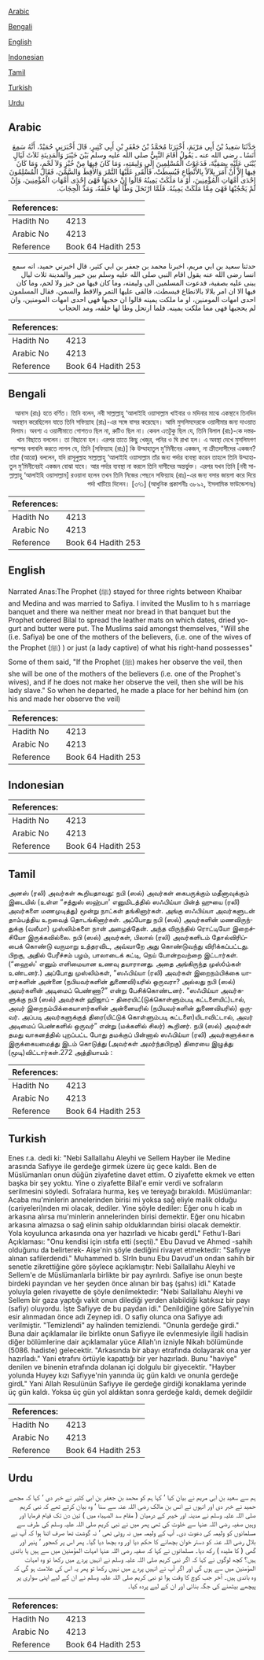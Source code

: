 [Arabic](#arabic)

[Bengali](#bengali)

[English](#english)

[Indonesian](#indonesian)

[Tamil](#tamil)

[Turkish](#turkish)

[Urdu](#urdu)

## Arabic


<div dir="rtl" lang="ar" style={{fontSize:'larger',backgroundColor:'#f8f9fa',padding:20}}>
حَدَّثَنَا سَعِيدُ بْنُ أَبِي مَرْيَمَ، أَخْبَرَنَا مُحَمَّدُ بْنُ جَعْفَرِ بْنِ أَبِي كَثِيرٍ، قَالَ أَخْبَرَنِي حُمَيْدٌ، أَنَّهُ سَمِعَ أَنَسًا ـ رضى الله عنه ـ يَقُولُ أَقَامَ النَّبِيُّ صلى الله عليه وسلم بَيْنَ خَيْبَرَ وَالْمَدِينَةِ ثَلاَثَ لَيَالٍ يُبْنَى عَلَيْهِ بِصَفِيَّةَ، فَدَعَوْتُ الْمُسْلِمِينَ إِلَى وَلِيمَتِهِ، وَمَا كَانَ فِيهَا مِنْ خُبْزٍ وَلاَ لَحْمٍ، وَمَا كَانَ فِيهَا إِلاَّ أَنْ أَمَرَ بِلاَلاً بِالأَنْطَاعِ فَبُسِطَتْ، فَأَلْقَى عَلَيْهَا التَّمْرَ وَالأَقِطَ وَالسَّمْنَ، فَقَالَ الْمُسْلِمُونَ إِحْدَى أُمَّهَاتِ الْمُؤْمِنِينَ، أَوْ مَا مَلَكَتْ يَمِينُهُ قَالُوا إِنْ حَجَبَهَا فَهْىَ إِحْدَى أُمَّهَاتِ الْمُؤْمِنِينَ، وَإِنْ لَمْ يَحْجُبْهَا فَهْىَ مِمَّا مَلَكَتْ يَمِينُهُ‏.‏ فَلَمَّا ارْتَحَلَ وَطَّأَ لَهَا خَلْفَهُ، وَمَدَّ الْحِجَابَ‏.‏
</div>
<div style={{backgroundColor:'#f8f9fa',padding:20, marginBottom: 10}}><table> <thead> <tr> <th>References:</th> <th></th> </tr> </thead> <tbody><tr><td>Hadith No</td><td>4213</td></tr><tr><td>Arabic No</td><td>4213</td></tr><tr><td>Reference</td><td>Book 64 Hadith 253</td></tr></tbody></table></div>


<div dir="rtl" lang="ar" style={{fontSize:'larger',backgroundColor:'#f8f9fa',padding:20}}>
حدثنا سعيد بن ابي مريم، اخبرنا محمد بن جعفر بن ابي كثير، قال اخبرني حميد، انه سمع انسا رضى الله عنه يقول اقام النبي صلى الله عليه وسلم بين خيبر والمدينة ثلاث ليال يبنى عليه بصفية، فدعوت المسلمين الى وليمته، وما كان فيها من خبز ولا لحم، وما كان فيها الا ان امر بلالا بالانطاع فبسطت، فالقى عليها التمر والاقط والسمن، فقال المسلمون احدى امهات المومنين، او ما ملكت يمينه قالوا ان حجبها فهى احدى امهات المومنين، وان لم يحجبها فهى مما ملكت يمينه. فلما ارتحل وطا لها خلفه، ومد الحجاب
</div>
<div style={{backgroundColor:'#f8f9fa',padding:20, marginBottom: 10}}><table> <thead> <tr> <th>References:</th> <th></th> </tr> </thead> <tbody><tr><td>Hadith No</td><td>4213</td></tr><tr><td>Arabic No</td><td>4213</td></tr><tr><td>Reference</td><td>Book 64 Hadith 253</td></tr></tbody></table></div>

## Bengali


<div dir="rtl" lang="bn" style={{fontSize:'larger',backgroundColor:'#f8f9fa',padding:20}}>
আনাস (রাঃ) হতে বর্ণিত। তিনি বলেন, নবী সাল্লাল্লাহু ‘আলাইহি ওয়াসাল্লাম খাইবার ও মদিনার মাঝে একস্থানে তিনদিন অবস্থান করেছিলেন যাতে তিনি সফিয়্যাহ (রাঃ)-এর সঙ্গে বাসর করেছেন। আমি মুসলিমদেরকে ওয়ালীমার জন্য দাওয়াত দিলাম। অবশ্য এ ওয়ালীমাতে গোশতও ছিল না, রুটিও ছিল না। কেবল এতটুকু ছিল যে, তিনি বিলাল (রাঃ)-কে দস্তরখান বিছাতে বললেন। তা বিছানো হল। এরপর তাতে কিছু খেজুর, পনির ও ঘি রাখা হল। এ অবস্থা দেখে মুসলিমগণ পরস্পর বলাবলি করতে লাগল যে, তিনি [সফিয়্যাহ (রাঃ)] কি উম্মাহাতুল মু’মিনীনের একজন, না ক্রীতদাসীদের একজন? তাঁরা (আরো) বললেন, যদি রাসূলুল্লাহ সাল্লাল্লাহু ‘আলাইহি ওয়াসাল্লাম তাঁর জন্য পর্দার ব্যবস্থা করেন তাহলে তিনি উম্মাহাতুল মু’মিনীনেরই একজন বোঝা যাবে। আর পর্দার ব্যবস্থা না করলে তিনি দাসীদের অন্তর্ভুক্ত। এরপর যখন তিনি [নবী সাল্লাল্লাহু ‘আলাইহি ওয়াসাল্লাম] রওয়ানা হলেন তখন তিনি নিজের পেছনে সফিয়্যাহ (রাঃ)-এর জন্য বসার জায়গা করে দিয়ে পর্দা খাটিয়ে দিলেন। [৩৭১] (আধুনিক প্রকাশনীঃ ৩৮৯২, ইসলামিক ফাউন্ডেশনঃ)
</div>
<div style={{backgroundColor:'#f8f9fa',padding:20, marginBottom: 10}}><table> <thead> <tr> <th>References:</th> <th></th> </tr> </thead> <tbody><tr><td>Hadith No</td><td>4213</td></tr><tr><td>Arabic No</td><td>4213</td></tr><tr><td>Reference</td><td>Book 64 Hadith 253</td></tr></tbody></table></div>

## English


<div dir="ltr" lang="en" style={{fontSize:'larger',backgroundColor:'#f8f9fa',padding:20}}>
Narrated Anas:The Prophet (ﷺ) stayed for three rights between Khaibar and Medina and was married to Safiya. I invited the Muslim to h s marriage banquet and there wa neither meat nor bread in that banquet but the Prophet ordered Bilal to spread the leather mats on which dates, dried yogurt and butter were put. The Muslims said amongst themselves, "Will she (i.e. Safiya) be one of the mothers of the believers, (i.e. one of the wives of the Prophet (ﷺ) ) or just (a lady captive) of what his right-hand possesses" Some of them said, "If the Prophet (ﷺ) makes her observe the veil, then she will be one of the mothers of the believers (i.e. one of the Prophet's wives), and if he does not make her observe the veil, then she will be his lady slave." So when he departed, he made a place for her behind him (on his and made her observe the veil)
</div>
<div style={{backgroundColor:'#f8f9fa',padding:20, marginBottom: 10}}><table> <thead> <tr> <th>References:</th> <th></th> </tr> </thead> <tbody><tr><td>Hadith No</td><td>4213</td></tr><tr><td>Arabic No</td><td>4213</td></tr><tr><td>Reference</td><td>Book 64 Hadith 253</td></tr></tbody></table></div>

## Indonesian


<div dir="ltr" lang="id" style={{fontSize:'larger',backgroundColor:'#f8f9fa',padding:20}}>

</div>
<div style={{backgroundColor:'#f8f9fa',padding:20, marginBottom: 10}}><table> <thead> <tr> <th>References:</th> <th></th> </tr> </thead> <tbody><tr><td>Hadith No</td><td>4213</td></tr><tr><td>Arabic No</td><td>4213</td></tr><tr><td>Reference</td><td>Book 64 Hadith 253</td></tr></tbody></table></div>

## Tamil


<div dir="ltr" lang="ta" style={{fontSize:'larger',backgroundColor:'#f8f9fa',padding:20}}>
அனஸ் (ரலி) அவர்கள் கூறியதாவது: நபி (ஸல்) அவர்கள் கைபருக்கும் மதீனாவுக்கும் இடையில் (உள்ள “சத்துஸ் ஸஹ்பா' எனுமிடத்தில் ஸஃபிய்யா பின்த் ஹுயை (ரலி) அவர்களை மணமுடித்து) மூன்று நாட்கள் தங்கினார்கள். அங்கு ஸஃபிய்யா அவர்களுடன் தாம்பத்திய உறவைத் தொடங்கினார்கள். அப்போது நபி (ஸல்) அவர்களின் மணவிருந்துக்கு (வலீமா) முஸ்லிம்களை நான் அழைத்தேன். அந்த விருந்தில் ரொட்டியோ இறைச்சியோ இருக்கவில்லை. நபி (ஸல்) அவர்கள், பிலால் (ரலி) அவர்களிடம் தோல்விரிப்பைக் கொண்டு வருமாறு உத்தரவிட, அவ்வாறே அது கொண்டுவந்து விரிக்கப்பட்டது. பிறகு, அதில் பேரீச்சம் பழம், பாலாடைக் கட்டி, நெய் போன்றவற்றை இட்டார்கள். (“ஹைஸ்' எனும் எளிமையான உணவு தயாரானது. அதை அங்கிருந்த முஸ்óம்கள் உண்டனர்.) அப்போது முஸ்லிம்கள், “ஸஃபிய்யா (ரலி) அவர்கள் இறைநம்பிக்கை யாளர்களின் அன்னை (நபியவர்களின் துணைவி)யரில் ஒருவரா? அல்லது நபி (ஸல்) அவர்களின் அடிமைப் பெண்ணா?” என்று பேசிக்கொண்டனர். “ஸஃபிய்யா அவர்களுக்கு நபி (ஸல்) அவர்கள் ஹிஜாப் - திரையிட்(டுக்கொள்ளும்படி கட்டளையிட்)டால், அவர் இறைநம்பிக்கையாளர்களின் அன்னையரில் (நபியவர்களின் துணைவியரில்) ஒருவர். அப்படி அவர்களுக்குத் திரை(யிட்டுக் கொள்ளும்படி கட்டளை)யிடாவிட்டால், அவர் அடிமைப் பெண்களில் ஒருவர்” என்று (மக்களில் சிலர்) கூறினர். நபி (ஸல்) அவர்கள் தமது வாகனத்தில் புறப்பட்ட போது தமக்குப் பின்னால் ஸஃபிய்யா (ரலி) அவர்களுக்காக இருக்கையமைத்து இடம் கொடுத்து (அவர்கள் அமர்ந்தபிறகு) திரையை இழுத்து (மூடி)விட்டார்கள்.272 அத்தியாயம் :
</div>
<div style={{backgroundColor:'#f8f9fa',padding:20, marginBottom: 10}}><table> <thead> <tr> <th>References:</th> <th></th> </tr> </thead> <tbody><tr><td>Hadith No</td><td>4213</td></tr><tr><td>Arabic No</td><td>4213</td></tr><tr><td>Reference</td><td>Book 64 Hadith 253</td></tr></tbody></table></div>

## Turkish


<div dir="ltr" lang="tr" style={{fontSize:'larger',backgroundColor:'#f8f9fa',padding:20}}>
Enes r.a. dedi ki: "Nebi Sallallahu Aleyhi ve Sellem Hayber ile Medine arasında Safiyye ile gerdeğe girmek üzere üç gece kaldı. Ben de Müslümanları onun düğün ziyafetine davet ettim. O ziyafette ekmek ve etten başka bir şey yoktu. Yine o ziyafette Bilal'e emir verdi ve sofraların serilmesini söyledi. Sofralara hurma, keş ve tereyağı bırakıldı. Müslümanlar: Acaba mu'minlerin annelerinden birisi mi yoksa sağ eliyle malik olduğu (cariyeleri)nden mi olacak, dediler. Yine şöyle dediler: Eğer onu h icab ın arkasına alırsa mu'minlerin annelerinden birisi demektir. Eğer onu hicabın arkasına almazsa o sağ elinin sahip olduklarından birisi olacak demektir. Yola koyulunca arkasında ona yer hazırladı ve hicabı gerdL" Fethu'l-Bari Açıklaması: "Onu kendisi için ıstıfa etti (seçti)." Ebu Davud ve Ahmed -sahih olduğunu da belirterek- Aişe'nin şöyle dediğini rivayet etmektedir: "Safiyye alınan safilerdendi." Muhammed b. Slrln bunu Ebu Davud'un ondan sahih bir senetle zikrettiğine göre şöylece açıklamıştır: Nebi Sallallahu Aleyhi ve Sellem'e de Müslümanlarla birlikte bir pay ayrılırdı. Safiye ise onun beşte birdeki payından ve her şeyden önce alınan bir baş (şahıs) idi." Katade yoluyla gelen rivayette de şöyle denilmektedir: "Nebi Sallallahu Aleyhi ve Sellem bir gaza yaptığı vakit onun dilediği yerden alabildiği katıksız bir payı (safiy) oluyordu. İşte Safiyye de bu paydan idi." Denildiğine göre Safiyye'nin esir alınmadan önce adı Zeynep idi. O safiy olunca ona Safiyye adı verilmiştir. "Temizlendi" ay halinden temizlendi. "Onunla gerdeğe girdi." Buna dair açıklamalar ile birlikte onun Safiyye ile evlenmesiyle ilgili hadisin diğer bölümlerine dair açıklamalar yüce Allah'ın izniyle Nikah bölümünde (5086. hadiste) gelecektir. "Arkasında bir abayı etrafında dolayarak ona yer hazırladı." Yani etrafını örtüyle kapattığı bir yer hazırladı. Bunu "haviye" denilen ve binenin etrafında dolanan içi dolgulu bir giyecektir. "Hayber yolunda Huyey kızı Safiyye'nin yanında üç gün kaldı ve onunla gerdeğe girdL" Yani Allah Resulünün Safiyye ile gerdeğe girdiği konaklama yerinde üç gün kaldı. Yoksa üç gün yol aldıktan sonra gerdeğe kaldı, demek değildir
</div>
<div style={{backgroundColor:'#f8f9fa',padding:20, marginBottom: 10}}><table> <thead> <tr> <th>References:</th> <th></th> </tr> </thead> <tbody><tr><td>Hadith No</td><td>4213</td></tr><tr><td>Arabic No</td><td>4213</td></tr><tr><td>Reference</td><td>Book 64 Hadith 253</td></tr></tbody></table></div>

## Urdu


<div dir="rtl" lang="ur" style={{fontSize:'larger',backgroundColor:'#f8f9fa',padding:20}}>
ہم سے سعید بن ابی مریم نے بیان کیا ‘ کہا ہم کو محمد بن جعفر بن ابی کثیر نے خبر دی ‘ کہا کہ مجھے حمید نے خبر دی اور انہوں نے انس بن مالک رضی اللہ عنہ سے سنا ‘ وہ بیان کرتے تھے کہ نبی کریم صلی اللہ علیہ وسلم نے مدینہ اور خیبر کے درمیان ( مقام سد الصہباء میں ) تین دن تک قیام فرمایا اور وہیں صفیہ رضی اللہ عنہا سے خلوت کی تھی پھر میں نے نبی کریم صلی اللہ علیہ وسلم کی طرف سے مسلمانوں کو ولیمہ کی دعوت دی۔ آپ کے ولیمہ میں نہ روٹی تھی ‘ نہ گوشت تھا صرف اتنا ہوا کہ آپ نے بلال رضی اللہ عنہ کو دستر خوان بچھانے کا حکم دیا اور وہ بچھا دیا گیا۔ پھر اس پر کھجور ‘ پنیر اور گھی ( کا ملیدہ ) رکھ دیا۔ مسلمانوں نے کہا کہ صفیہ رضی اللہ عنہا امہات المؤمنین میں سے ہیں یا باندی ہیں؟ کچھ لوگوں نے کہا کہ اگر نبی کریم صلی اللہ علیہ وسلم نے انہیں پردے میں رکھا تو وہ امہات المؤمنین میں سے ہوں گی اور اگر آپ نے انہیں پردے میں نہیں رکھا تو پھر یہ اس کی علامت ہو گی کہ وہ باندی ہیں۔ آخر جب کوچ کا وقت ہوا تو نبی کریم صلی اللہ علیہ وسلم نے ان کے لیے اپنی سواری پر پیچھے بیٹھنے کی جگہ بنائی اور ان کے لیے پردہ کیا۔
</div>
<div style={{backgroundColor:'#f8f9fa',padding:20, marginBottom: 10}}><table> <thead> <tr> <th>References:</th> <th></th> </tr> </thead> <tbody><tr><td>Hadith No</td><td>4213</td></tr><tr><td>Arabic No</td><td>4213</td></tr><tr><td>Reference</td><td>Book 64 Hadith 253</td></tr></tbody></table></div>